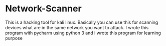 # Network-Scanner
This is a hacking tool for kali linux. Basically you can use this for scanning devices what are in the same network you want to attack.
I wrote this program with pycharm using python 3 and i wrote this program for learning purpose
